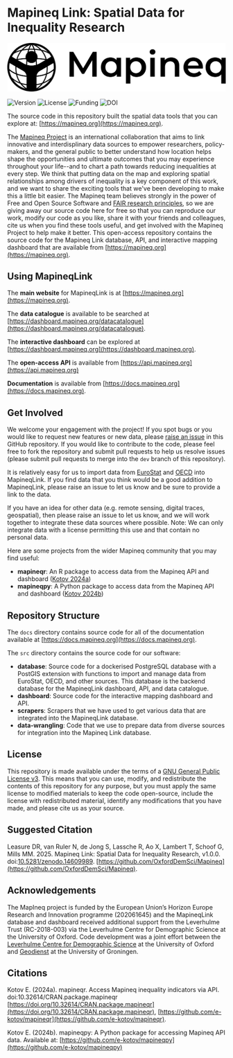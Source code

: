# Mapineq Link: Spatial Data for Inequality Research

![Mapineq logo](./mapineq_logo_bw_rgb.png)

![Version](https://img.shields.io/badge/version-1.0.0-blue)
![License](https://img.shields.io/badge/license-GPLv3-green)
![Funding](https://img.shields.io/badge/funding-HorizonEurope-yellow)
![DOI](https://img.shields.io/badge/doi-10.5281/zenodo.14609989-red)

The source code in this repository built the spatial data tools that you can explore at: [https://mapineq.org](https://mapineq.org). 

The [Mapineq Project](https://mapineq.eu) is an international collaboration that aims to link innovative and interdisplinary data sources to empower researchers, policy-makers, and the general public to better understand how location helps shape the opportunities and ultimate outcomes that you may experience throughout your life--and to chart a path towards reducing inequalities at every step. We think that putting data on the map and exploring spatial relationships among drivers of inequality is a key component of this work, and we want to share the exciting tools that we've been developing to make this a little bit easier. The Mapineq team believes strongly in the power of Free and Open Source Software and [FAIR research principles](https://www.go-fair.org/fair-principles/), so we are giving away our source code here for free so that you can reproduce our work, modify our code as you like, share it with your friends and colleagues, cite us when you find these tools useful, and get involved with the Mapineq Project to help make it better. This open-access repository contains the source code for the Mapineq Link database, API, and interactive mapping dashboard that are available from [https://mapineq.org](https://mapineq.org).

## Using MapineqLink

The **main website** for MapineqLink is at [https://mapineq.org](https://mapineq.org).  

The **data catalogue** is available to be searched at [https://dashboard.mapineq.org/datacatalogue](https://dashboard.mapineq.org/datacatalogue).

The **interactive dashboard** can be explored at [https://dashboard.mapineq.org](https://dashboard.mapineq.org).

The **open-access API** is available from [https://api.mapineq.org](https://api.mapineq.org)

**Documentation** is available from [https://docs.mapineq.org](https://docs.mapineq.org). 

## Get Involved

We welcome your engagement with the project! If you spot bugs or you would like to request new features or new data, please [raise an issue](https://github.com/OxfordDemSci/Mapineq/issues) in this GitHub repository. If you would like to contribute to the code, please feel free to fork the repository and submit pull requests to help us resolve issues (please submit pull requests to merge into the `dev` branch of this repository). 

It is relatively easy for us to import data from [EuroStat](https://ec.europa.eu/eurostat/databrowser/explore/all/all_themes?lang=en&display=list&sort=category) and [OECD](https://data-explorer.oecd.org/) into MapineqLink. If you find data that you think would be a good addition to MapineqLink, please raise an issue to let us know and be sure to provide a link to the data.

If you have an idea for other data (e.g. remote sensing, digital traces, geospatial), then please raise an issue to let us know, and we will work together to integrate these data sources where possible. Note: We can only integrate data with a license permitting this use and that contain no personal data.

Here are some projects from the wider Mapineq community that you may find useful:  
- **mapineqr**: An R package to access data from the Mapineq API and dashboard ([Kotov 2024a](https://github.com/e-kotov/mapineqr))
- **mapineqpy**: A Python package to access data from the Mapineq API and dashboard ([Kotov 2024b](https://github.com/e-kotov/mapineqpy))

## Repository Structure

The `docs` directory contains source code for all of the documentation available at [https://docs.mapineq.org](https://docs.mapineq.org). 

The `src` directory contains the source code for our software:  
- **database**: Source code for a dockerised PostgreSQL database with a PostGIS extension with functions to import and manage data from EuroStat, OECD, and other sources. This database is the backend database for the MapineqLink dashboard, API, and data catalogue.
- **dashboard**: Source code for the interactive mapping dashboard and API.
- **scrapers**: Scrapers that we have used to get various data that are integrated into the MapineqLink database.
- **data-wrangling**: Code that we use to prepare data from diverse sources for integration into the Mapineq Link database.

## License

This repository is made available under the terms of a [GNU General Public License v3](LICENSE). This means that you can use, modify, and redistribute the contents of this repository for any purpose, but you must apply the same license to modified materials to keep the code open-source, include the license with redistributed material, identify any modifications that you have made, and please cite us as your source. 

## Suggested Citation

Leasure DR, van Ruler N, de Jong S, Lassche R, Ao X, Lambert T, Schoof G, Mills MM. 2025. Mapineq Link: Spatial Data for Inequality Research, v1.0.0. doi:[10.5281/zenodo.14609989](https://doi.org/10.5281/zenodo.14609989). [https://github.com/OxfordDemSci/Mapineq](https://github.com/OxfordDemSci/Mapineq).

## Acknowledgements
The MapIneq project is funded by the European Union’s Horizon Europe Research and Innovation programme (202061645) and the MapineqLink database and dashboard received additional support from the Leverhulme Trust (RC-2018-003) via the Leverhulme Centre for Demographic Science at the University of Oxford. Code development was a joint effort between the [Leverhulme Centre for Demographic Science](https://demography.ox.ac.uk) at the University of Oxford and [Geodienst](https://www.rug.nl/society-business/center-for-information-technology/research/services/gis/) at the University of Groningen.

## Citations

Kotov E. (2024a). mapineqr. Access Mapineq inequality indicators via API. doi:10.32614/CRAN.package.mapineqr [https://doi.org/10.32614/CRAN.package.mapineqr](https://doi.org/10.32614/CRAN.package.mapineqr), [https://github.com/e-kotov/mapineqr](https://github.com/e-kotov/mapineqr).  

Kotov E. (2024b). mapineqpy: A Python package for accessing Mapineq API data. Available at: [https://github.com/e-kotov/mapineqpy](https://github.com/e-kotov/mapineqpy)

